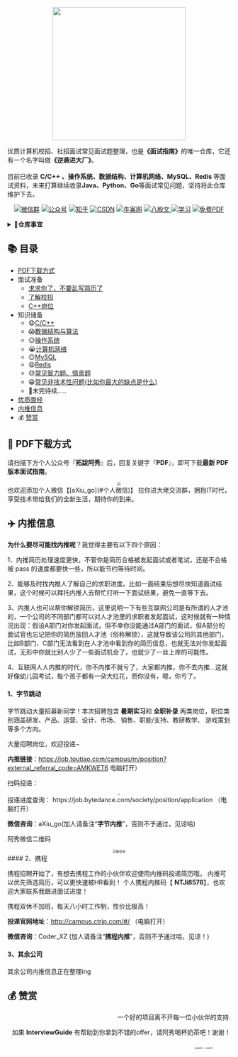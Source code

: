 <p align="center">
<a href="https://github.com/forthespada/InterviewGuider" target="_blank">
	<img src="https://cdn.jsdelivr.net/gh/forthespada/mediaImage2@1.8/202104/LOGO.png" width="300"/>
</a>
    <div align="left">
    <p>优质计算机校招、社招面试常见面试题整理，也是<strong>《面试指南》</strong>的唯一仓库，它还有一个名字叫做<strong>《逆袭进大厂》</strong>。
    </br>
    <br>目前已收录 <strong>C/C++ 、操作系统、数据结构、计算机网络、MySQL、Redis </strong>等面试资料，未来打算继续收录<strong>Java、Python、Go</strong>等面试常见问题，坚持将此仓库维护下去。</p>
    </div> 




<p align="center">
    <a href="#个人微信"><img src="https://img.shields.io/badge/WeChat-微信群-blue.svg" alt="微信群"></a>
<a href="#公众号"><img src="https://img.shields.io/badge/公众号-拓跋阿秀-green.svg" alt="公众号"></a>
  <a href="https://www.zhihu.com/people/tuo-ba-a-xiu"><img src="https://img.shields.io/badge/知乎-拓跋阿秀-informational.svg" alt="知乎"></a>
   <a href="https://blog.csdn.net/songhao19?spm=1000.2115.3001.5343&type=blog"><img src="https://img.shields.io/badge/CSDN-拓跋阿秀-important.svg" alt="CSDN"></a>
       <a href="https://blog.nowcoder.net/hello32"><img src="https://img.shields.io/badge/牛客网-拱白菜的阿秀-9cf" alt="牛客网"></a>
    <a href="https://github.com/forthespada/InterviewGuide"><img src="https://img.shields.io/badge/GitHub-计算机校招社招面试题汇总-critical.svg" alt="八股文">      <a href="https://github.com/forthespada/CSLearning"><img src="https://img.shields.io/badge/推荐阅读-大佬好文-import.svg" alt="学习"></a>
           <a href="https://github.com/forthespada/CS-Books"><img src="https://img.shields.io/badge/PDF-免费计算机书籍-lightgrey.svg" alt="免费PDF"></a>
        </p>

<b><details><summary> :book:仓库事宜</summary></b>

🙏 本仓库脱胎于阿秀 **2021** 年秋招时期总结的面试笔记，我自己也是凭借这份笔记成功体验到一份 **offer 收割机** 的快乐，阿秀秋招总结可看[秋招总结文章](https://mp.weixin.qq.com/s/AYe3tnuOmqR4jdDndDGW-Q)，现将个人笔记整理开源出来，造福每位像我这样的渣渣~

由于本人水平有限，仓库内容如有错误，欢迎提交 **issue**，虚心接受每一位好心人的建议与意见。

另仓库中的全部知识点均来自本人学习总结、读书笔记、经典书籍、网络博文等，阿秀已经尽自己最大能力找到当时搜集面试题时的出处并注明了。如有遗漏与侵权，请 **issue** 提出，感激不尽。

转载请注明出处，不得用于商业目的。

</details>



## 📚 目录

- [PDF下载方式](#download)
- 面试准备
  - [求求你了，不要乱写简历了](面试准备/求求你了，不要乱写简历了.md)
  - [了解校招](面试准备/了解校招.md)
  - [C++岗位](面试准备/C++岗位.md)
- 知识储备
  - :anguished:[C/C++](知识储备/C&C++.md)
  - :scream:[数据结构与算法](知识储备/数据结构与算法.md)
  - :disappointed_relieved:[操作系统](知识储备/操作系统.md)
  - :sob:[计算机网络](知识储备/计算机网络.md) 
  - :pensive:[MySQL](知识储备/MySQL.md)
  - :tired_face:[Redis](知识储备/Redis.md)
  - :sweat:[常见智力题、情景题](知识储备/常见智力题&情景题.md)
  - :grin:[常见非技术性问题(比如你最大的缺点是什么)](知识储备/常见非技术性问题.md)
  - :dog:未完待续.....
- [优质面经](优质面经/README.md)
- [内推信息](#work)
- :moneybag: [赞赏](#money)

<a id="download"></a>

## :orange_book: PDF下载方式

请扫描下方个人公众号『**拓跋阿秀**』后，回复关键字『**PDF**』，即可下载**最新 PDF 版本面试指南**。

<a name="公众号"></a>

<div align="center"><img src="https://cdn.jsdelivr.net/gh/forthespada/mediaImage2@1.3/202103/公众号：拓跋阿秀.png" style="zoom:50%;" /></div>
也欢迎添加个人微信【[aXiu_go](#个人微信)】 拉你进大佬交流群，拥抱IT时代，享受技术带给我们的全新生活，期待你的到来。

<a id="work"></a>

## :airplane: 内推信息

**为什么要尽可能找内推呢**？我觉得主要有以下四个原因：

1、内推简历处理速度更快，不管你是简历合格被发起面试或者笔试，还是不合格被 pass 的速度都要快一些，所以能节约等待时间。

2、能够及时找内推人了解自己的求职进度。比如一面结束后想尽快知道面试结果，这个时候可以拜托内推人去帮忙打听一下面试结果，避免一直等下去。

3、内推人也可以帮你解锁简历，这里说明一下有些互联网公司是有所谓的人才池的，一个公司的不同部门都可以对人才池里的求职者发起面试，这时候就有一种情况出现：假设A部门对你发起面试，但不幸你没能通过A部门的面试，但A部分的面试官也忘记把你的简历放回人才池（俗称解锁），这就导致该公司的其他部门，比如B部门、C部门无法看到在人才池中看到你的简历信息，也就无法对你发起面试，无形中你就比别人少了一些面试机会了，也就少了一丝上岸的可能性。

4、互联网人人内推的时代，你不内推不就亏了，大家都内推，你不去内推...这就好像幼儿园考试，每个孩子都有一朵大红花，而你没有，嗯，你亏了。

#### 1、字节跳动

字节跳动大量招募新同学！本次招聘包含 **暑期实习**和 **全职补录** 两类岗位，职位类别涵盖研发、产品、运营、设计、市场、 销售、职能/支持、教研教学、 游戏策划等多个方向。

大量招聘岗位，欢迎投递~

**内推链接**：https://job.toutiao.com/campus/m/position?external_referral_code=AMKWET6 电脑打开）

扫码投递：

<div align="center"><img src="https://cdn.jsdelivr.net/gh/forthespada/mediaImage2@1.7/202104/字节内推二维码.jpg" style="zoom:30%;" /></div>
投递进度查询：  https://job.bytedance.com/society/position/application （电脑打开）

**微信咨询**：aXiu_go(加人请备注“**字节内推**”，否则不予通过，见谅哈)

<a name="个人微信">阿秀微信二维码</a>

<div align="center"><img src="https://cdn.jsdelivr.net/gh/forthespada/mediaImage2@1.3/202103/%E9%98%BF%E7%A7%80%E4%B8%AA%E4%BA%BA%E5%BE%AE%E4%BF%A1%E6%97%A0%E6%B1%89%E5%AD%972.png" alt="微信号" style="zoom:50%;" /></div>
#### 2、携程

携程招聘开始了，有想去携程工作的小伙伴欢迎使用内推码投递简历哦。
内推可以优先筛选简历，可以更快速被HR看到！ 个人携程内推码【 **NTJi8576**】，也欢迎大家联系我跟进面试进度！ 

携程双休不加班，每天八小时工作制，性价比极高！

**投递官网地址**：http://campus.ctrip.com/#/   （电脑打开）

**微信咨询**：Coder_XZ (加人请备注“**携程内推**”，否则不予通过哈，见谅！)

#### 3、其余公司

其余公司内推信息正在整理ing

## :moneybag: 赞赏

<a id="money"></a>

<div align=right>
    <p>一个好的项目离不开每一位小伙伴的支持.</p><p>如果 <strong>InterviewGuide</strong> 有帮助到你拿到不错的offer，请阿秀喝杯奶茶吧！谢谢！</p>
<figure class="half">
    <img src="https://cdn.jsdelivr.net/gh/forthespada/mediaImage1@1.2.5.4/202012/支付宝赞赏4.png" alt="谢谢赞赏" style="right;zoom: 26%;" />
                                                                                                                        <img src="https://cdn.jsdelivr.net/gh/forthespada/mediaImage1@1.2.5.4/202012/微信赞赏4.png" alt="谢谢赞赏" style="right;zoom: 25%;" />
                                                                                                                         </figure></div>